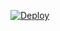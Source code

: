 [![Deploy](https://www.herokucdn.com/deploy/button.svg)](https://heroku.com/deploy?template=https://github.com/InfiniteYinux/Docker-halo)
